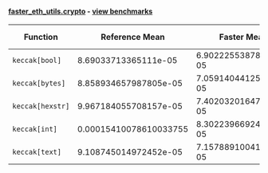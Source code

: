 #### [faster_eth_utils.crypto](https://github.com/BobTheBuidler/faster-eth-utils/blob/renovate/actions-github-script-8.x/faster_eth_utils/crypto.py) - [view benchmarks](https://github.com/BobTheBuidler/faster-eth-utils/blob/renovate/actions-github-script-8.x/benchmarks/test_crypto_benchmarks.py)

| Function | Reference Mean | Faster Mean | % Change | Speedup (%) | x Faster | Faster |
|----------|---------------|-------------|----------|-------------|----------|--------|
| `keccak[bool]` | 8.69033713365111e-05 | 6.902225538784247e-05 | 20.58% | 25.91% | 1.26x | ✅ |
| `keccak[bytes]` | 8.858934657987805e-05 | 7.059140441258723e-05 | 20.32% | 25.50% | 1.25x | ✅ |
| `keccak[hexstr]` | 9.967184055708157e-05 | 7.402032016474073e-05 | 25.74% | 34.65% | 1.35x | ✅ |
| `keccak[int]` | 0.00015410078610033755 | 8.302239669247777e-05 | 46.12% | 85.61% | 1.86x | ✅ |
| `keccak[text]` | 9.108745014972452e-05 | 7.157889100418571e-05 | 21.42% | 27.25% | 1.27x | ✅ |
